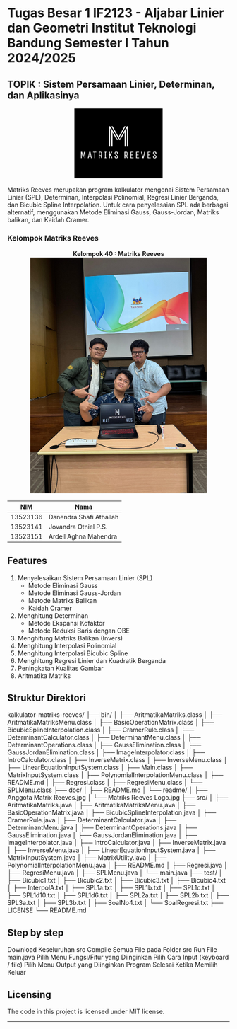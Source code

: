 # Tugas Besar 1 IF2123 - Aljabar Linier dan Geometri Institut Teknologi Bandung Semester I Tahun 2024/2025

## TOPIK : Sistem Persamaan Linier, Determinan, dan Aplikasinya
<div align="center">
  <img src="readme/Matriks%20Reeves%20Logo.jpg" alt="Matriks Reeves Logo" width="200"/>
</div>

Matriks Reeves merupakan program kalkulator mengenai Sistem Persamaan Linier (SPL), Determinan, Interpolasi Polinomial, Regresi Linier Berganda, dan Bicubic Spline Interpolation. Untuk cara penyelesaian SPL ada berbagai alternatif, menggunakan Metode Eliminasi Gauss, Gauss-Jordan, Matriks balikan, dan Kaidah Cramer.

### Kelompok Matriks Reeves

<div align="center">
  <strong>Kelompok 40 : Matriks Reeves</strong>
  <br/>
  <img src="readme/Anggota%20Matrix%20Reeves.jpg" alt="Anggota Matrix Reeves" width="400"/>
</div>


| NIM | Nama |
|-----|------|
| 13523136 | Danendra Shafi Athallah |
| 13523141| Jovandra Otniel P.S. |
| 13523151 | Ardell Aghna Mahendra |

</div>

## Features

1. Menyelesaikan Sistem Persamaan Linier (SPL)
   - Metode Eliminasi Gauss
   - Metode Eliminasi Gauss-Jordan
   - Metode Matriks Balikan
   - Kaidah Cramer
2. Menghitung Determinan
   - Metode Ekspansi Kofaktor
   - Metode Reduksi Baris dengan OBE
3. Menghitung Matriks Balikan (Invers)
4. Menghitung Interpolasi Polinomial
5. Menghitung Interpolasi Bicubic Spline
6. Menghitung Regresi Linier dan Kuadratik Berganda
7. Peningkatan Kualitas Gambar
8. Aritmatika Matriks

## Struktur Direktori

kalkulator-matriks-reeves/
├── bin/
│   ├── AritmatikaMatriks.class
│   ├── AritmatikaMatriksMenu.class
│   ├── BasicOperationMatrix.class
│   ├── BicubicSplineInterpolation.class
│   ├── CramerRule.class
│   ├── DeterminantCalculator.class
│   ├── DeterminantMenu.class
│   ├── DeterminantOperations.class
│   ├── GaussElimination.class
│   ├── GaussJordanElimination.class
│   ├── ImageInterpolator.class
│   ├── IntroCalculator.class
│   ├── InverseMatrix.class
│   ├── InverseMenu.class
│   ├── LinearEquationInputSystem.class
│   ├── Main.class
│   ├── MatrixInputSystem.class
│   ├── PolynomialInterpolationMenu.class
│   ├── README.md
│   ├── Regresi.class
│   ├── RegresiMenu.class
│   └── SPLMenu.class
├── doc/
│   ├── README.md
│   └── readme/
│       ├── Anggota Matrix Reeves.jpg
│       └── Matriks Reeves Logo.jpg
├── src/
│   ├── AritmatikaMatriks.java
│   ├── AritmatikaMatriksMenu.java
│   ├── BasicOperationMatrix.java
│   ├── BicubicSplineInterpolation.java
│   ├── CramerRule.java
│   ├── DeterminantCalculator.java
│   ├── DeterminantMenu.java
│   ├── DeterminantOperations.java
│   ├── GaussElimination.java
│   ├── GaussJordanElimination.java
│   ├── ImageInterpolator.java
│   ├── IntroCalculator.java
│   ├── InverseMatrix.java
│   ├── InverseMenu.java
│   ├── LinearEquationInputSystem.java
│   ├── MatrixInputSystem.java
│   ├── MatrixUtility.java
│   ├── PolynomialInterpolationMenu.java
│   ├── README.md
│   ├── Regresi.java
│   ├── RegresiMenu.java
│   ├── SPLMenu.java
│   └── main.java
├── test/
│   ├── Bicubic1.txt
│   ├── Bicubic2.txt
│   ├── Bicubic3.txt
│   ├── Bicubic4.txt
│   ├── InterpolA.txt
│   ├── SPL1a.txt
│   ├── SPL1b.txt
│   ├── SPL1c.txt
│   ├── SPL1d10.txt
│   ├── SPL1d6.txt
│   ├── SPL2a.txt
│   ├── SPL2b.txt
│   ├── SPL3a.txt
│   ├── SPL3b.txt
│   ├── SoalNo4.txt
│   └── SoalRegresi.txt
├── LICENSE
└── README.md

## Step by step

Download Keseluruhan src
Compile Semua File pada Folder src
Run File main.java
Pilih Menu Fungsi/Fitur yang Diinginkan
Pilih Cara Input (keyboard / file)
Pilih Menu Output yang Diinginkan
Program Selesai Ketika Memilih Keluar

## Licensing

The code in this project is licensed under MIT license.

---

